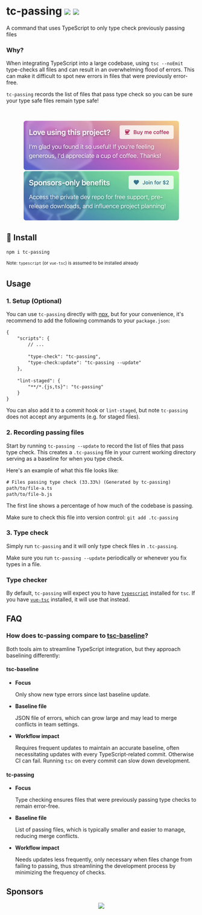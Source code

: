 <h1>
	tc-passing
	<a href="https://npm.im/tc-passing"><img src="https://badgen.net/npm/v/tc-passing"></a> <a href="https://npm.im/tc-passing"><img src="https://badgen.net/npm/dm/tc-passing"></a>
</h1>

A command that uses TypeScript to only type check previously passing files

### Why?
When integrating TypeScript into a large codebase, using `tsc --noEmit` type-checks all files and can result in an overwhelming flood of errors. This can make it difficult to spot new errors in files that were previously error-free.

`tc-passing` records the list of files that pass type check so you can be sure your type safe files remain type safe!

<br>

<p align="center">
	<a href="https://github.com/sponsors/privatenumber/sponsorships?tier_id=398771"><img width="412" src="https://raw.githubusercontent.com/privatenumber/sponsors/master/banners/assets/donate.webp"></a>
	<a href="https://github.com/sponsors/privatenumber/sponsorships?tier_id=397608"><img width="412" src="https://raw.githubusercontent.com/privatenumber/sponsors/master/banners/assets/sponsor.webp"></a>
</p>

## 🚀 Install

```bash
npm i tc-passing
```

<sup>Note: `typescript` (or `vue-tsc`) is assumed to be installed already</sup>

## Usage

### 1. Setup (Optional)

You can use `tc-passing` directly with [npx](https://docs.npmjs.com/cli/v10/commands/npx), but for your convenience, it's recommend to add the following commands to your `package.json`:

```json5
{
    "scripts": {
        // ...

        "type-check": "tc-passing",
        "type-check:update": "tc-passing --update"
    },

    "lint-staged": {
        "**/*.{js,ts}": "tc-passing"
    }
}
```

You can also add it to a commit hook or `lint-staged`, but note `tc-passing` does not accept any arguments (e.g. for staged files).


### 2. Recording passing files

Start by running `tc-passing --update` to record the list of files that pass type check. This creates a `.tc-passing` file in your current working directory serving as a baseline for when you type check.

Here's an example of what this file looks like:

```
# Files passing type check (33.33%) (Generated by tc-passing)
path/to/file-a.ts
path/to/file-b.js
```

The first line shows a percentage of how much of the codebase is passing.

Make sure to check this file into version control: `git add .tc-passing`

### 3. Type check

Simply run `tc-passing` and it will only type check files in `.tc-passing`.

Make sure you run `tc-passing --update` periodically or whenever you fix types in a file.

### Type checker

By default, `tc-passing` will expect you to have [`typescript`](https://www.npmjs.com/package/typescript) installed for `tsc`. If you have [`vue-tsc`](https://www.npmjs.com/package/vue-tsc) installed, it will use that instead.

## FAQ

### How does tc-passing compare to [tsc-baseline](https://npmjs.com/package/tsc-baseline)?

Both tools aim to streamline TypeScript integration, but they approach baselining differently:

#### tsc-baseline
- **Focus**

	Only show new type errors since last baseline update.

- **Baseline file**

	JSON file of errors, which can grow large and may lead to merge conflicts in team settings.

- **Workflow impact**

	Requires frequent updates to maintain an accurate baseline, often necessitating updates with every TypeScript-related commit. Otherwise CI can fail. Running `tsc` on every commit can slow down development.

#### tc-passing
- **Focus**

	Type checking ensures files that were previously passing type checks to remain error-free.

- **Baseline file**

	List of passing files, which is typically smaller and easier to manage, reducing merge conflicts.
- **Workflow impact**

	Needs updates less frequently, only necessary when files change from failing to passing, thus streamlining the development process by minimizing the frequency of checks.


## Sponsors
<p align="center">
	<a href="https://github.com/sponsors/privatenumber">
		<img src="https://cdn.jsdelivr.net/gh/privatenumber/sponsors/sponsorkit/sponsors.svg">
	</a>
</p>
